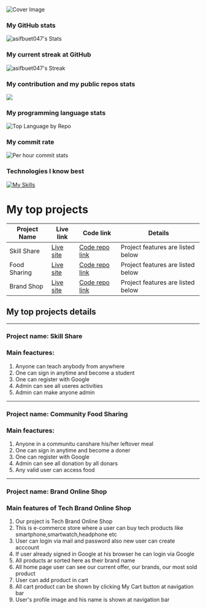 ![Cover Image](https://i.ibb.co/1KK8XHM/7371507-3637613.jpg)

### My GitHub stats
![asifbuet047's Stats](https://github-readme-stats.vercel.app/api?username=asifbuet047&theme=radical&show_icons=true&hide_border=false&count_private=true)

### My current streak at GitHub
![asifbuet047's Streak](https://github-readme-streak-stats.herokuapp.com/?user=asifbuet047&theme=radical&hide_border=false)

### My contribution and my public repos stats
![](http://github-profile-summary-cards.vercel.app/api/cards/profile-details?username=asifbuet047&theme=cobalt)

### My programming language stats
![Top Language by Repo](http://github-profile-summary-cards.vercel.app/api/cards/repos-per-language?username=asifbuet047&theme=cobalt)

### My commit rate
![Per hour commit stats](http://github-profile-summary-cards.vercel.app/api/cards/productive-time?username=asifbuet047&theme=cobalt&utcOffset=8)

### Technologies I know best
[![My Skills](https://skillicons.dev/icons?i=c,css,html,firebase,git,github,js,nodejs,postman,tailwind,vite,react&perline=3)](https://skillicons.dev)


# My top projects
| Project Name| Live link|Code link|Details|
|-------------|----------|----------|------|
|Skill Share| [Live site](https://assignment-12-skill-share.web.app/)|[Code repo link](https://github.com/asifbuet047/skill-share-client)|Project features are listed below|
|Food Sharing| [Live site](https://assignment-11-community-foods.web.app/)|[Code repo link](https://github.com/asifbuet047/food-sharing-client)|Project features are listed below|
|Brand Shop| [Live site](https://assignment-10-brand-shop-b0762.web.app/)|[Code repo link](https://github.com/asifbuet047/brand-shop-client)|Project features are listed below|

## My top projects details
---
### Project name: Skill Share
### Main feactures:
1. Anyone can teach anybody from anywhere
2. One can sign in anytime and become a student
3. One can register with Google
4. Admin can see all useres activities
5. Admin can make anyone admin
---
### Project name: Community Food Sharing
### Main feactures:
1. Anyone in a communitu canshare his/her leftover meal
2. One can sign in anytime and become a doner
3. One can register with Google
4. Admin can see all donation by all donars
5. Any valid user can access food
---
### Project name: Brand Online Shop
### Main features of Tech Brand Online Shop

1. Our project is Tech Brand Online Shop
2. This is e-commerce store where a user can buy tech products like smartphone,smartwatch,headphone etc
3. User can login via mail and password also new user can create acccount
4. If user already signed in Google at his browser he can login via Google
5. All products ar sorted here as their brand name
6. All home page user can see our current offer, our brands, our most sold product
7. User can add product in cart
8. All cart product can be shown by clicking My Cart button at navigation bar
9. User's profile image and his name is shown at navigation bar


